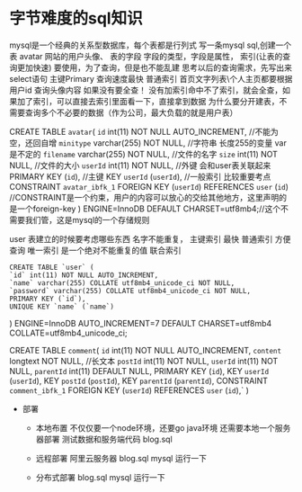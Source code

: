 # 字节难度的sql知识
mysql是一个经典的关系型数据库，每个表都是行列式
写一条mysql sql,创建一个表 avatar 网站的用户头像、
    表的字段 字段的类型，字段是属性，
    索引(让表的查询更加快速) 要使用，为了查询，但是也不能乱建
    思考以后的查询需求，先写出来select语句
        主键Primary 查询速度最快
        普通索引 首页文字列表\个人主页都要根据用户id 查询头像内容 如果没有要全查！ 没有加索引命中不了索引，就会全查，如果加了索引，可以直接去索引里面看一下，直接拿到数据
        为什么要分开建表，不需要查询多个不必要的数据（作为公司，最大负载的就是用户表）


CREATE TABLE `avatar`(
    `id`  int(11) NOT NULL AUTO_INCREMENT,      //不能为空，还回自增
    `minitype` varchar(255) NOT NULL,           //字符串 长度255的变量 var是不定的
    `filename` varchar(255) NOT NULL,           //文件的名字
    `size` int(11) NOT NULL,                    //文件的大小
    `userId` int(11) NOT NULL,                  //外键 会和user表关联起来
    PRIMARY KEY (`id`),                         //主键
    KEY `userId` (`userId`),                    //一般索引 比较重要考点
    CONSTRAINT `avatar_ibfk_1` FOREIGN KEY (`userId`) REFERENCES `user` (`id`) //CONSTRAINT是一个约束，用户的内容可以放心的交给其他地方，这里声明的是一个foreign-key
) ENGINE=InnoDB DEFAULT CHARSET=utf8mb4;//这个不需要我们管，这是mysql的一个存储规则

user 表建立的时候要考虑哪些东西 名字不能重复，
    主键索引 最快
    普通索引 方便查询 
    唯一索引 是一个绝对不能重复的值
    联合索引

    CREATE TABLE `user` (
    `id` int(11) NOT NULL AUTO_INCREMENT,
    `name` varchar(255) COLLATE utf8mb4_unicode_ci NOT NULL,
    `password` varchar(255) COLLATE utf8mb4_unicode_ci NOT NULL,
    PRIMARY KEY (`id`),
    UNIQUE KEY `name` (`name`)
) ENGINE=InnoDB AUTO_INCREMENT=7 DEFAULT CHARSET=utf8mb4 COLLATE=utf8mb4_unicode_ci;

CREATE TABLE `comment`(
    `id` int(11) NOT NULL AUTO_INCREMENT,
    `content` longtext NOT NULL,                //长文本
    `postId` int(11) NOT NULL,
    `userId` int(11) NOT NULL,
    `parentId` int(11) DEFAULT NULL,
    PRIMARY KEY (`id`),
    KEY `userId` (`userId`),
    KEY `postId` (`postId`),
    KEY `parentId` (`parentId`),
    CONSTRAINT `comment_ibfk_1` FOREIGN KEY (`userId`) REFERENCES `user` (`id`),`
)


- 部署
    - 本地布置
            不仅仅要一个node环境，还要go java环境 还需要本地一个服务器部署
        测试数据和服务端代码 blog.sql 
    - 远程部署
        阿里云服务器 blog.sql mysql 运行一下

    - 分布式部署
        blog.sql mysql 运行一下
